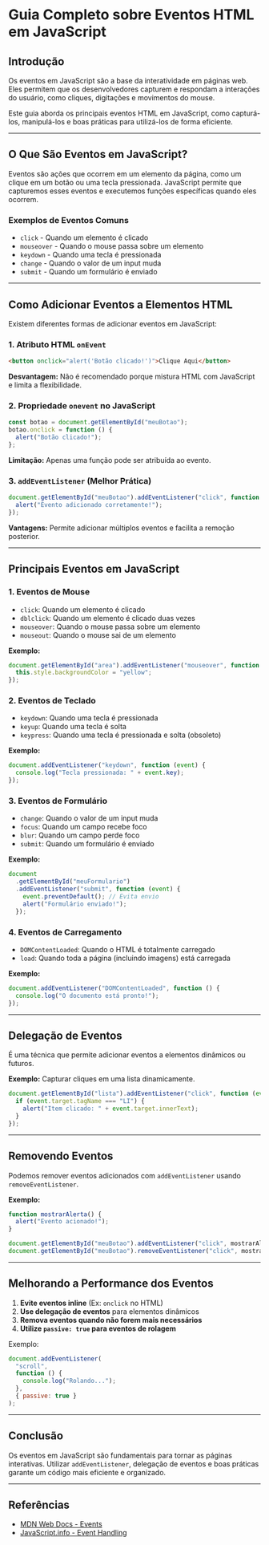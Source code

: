 # Guia Completo sobre Eventos HTML em JavaScript

## Introdução

Os eventos em JavaScript são a base da interatividade em páginas web. Eles permitem que os desenvolvedores capturem e respondam a interações do usuário, como cliques, digitações e movimentos do mouse.

Este guia aborda os principais eventos HTML em JavaScript, como capturá-los, manipulá-los e boas práticas para utilizá-los de forma eficiente.

---

## O Que São Eventos em JavaScript?

Eventos são ações que ocorrem em um elemento da página, como um clique em um botão ou uma tecla pressionada. JavaScript permite que capturemos esses eventos e executemos funções específicas quando eles ocorrem.

### Exemplos de Eventos Comuns

- `click` - Quando um elemento é clicado
- `mouseover` - Quando o mouse passa sobre um elemento
- `keydown` - Quando uma tecla é pressionada
- `change` - Quando o valor de um input muda
- `submit` - Quando um formulário é enviado

---

## Como Adicionar Eventos a Elementos HTML

Existem diferentes formas de adicionar eventos em JavaScript:

### 1. Atributo HTML `onEvent`

```html
<button onclick="alert('Botão clicado!')">Clique Aqui</button>
```

**Desvantagem:** Não é recomendado porque mistura HTML com JavaScript e limita a flexibilidade.

### 2. Propriedade `onevent` no JavaScript

```javascript
const botao = document.getElementById("meuBotao");
botao.onclick = function () {
  alert("Botão clicado!");
};
```

**Limitação:** Apenas uma função pode ser atribuída ao evento.

### 3. `addEventListener` (Melhor Prática)

```javascript
document.getElementById("meuBotao").addEventListener("click", function () {
  alert("Evento adicionado corretamente!");
});
```

**Vantagens:** Permite adicionar múltiplos eventos e facilita a remoção posterior.

---

## Principais Eventos em JavaScript

### 1. Eventos de Mouse

- `click`: Quando um elemento é clicado
- `dblclick`: Quando um elemento é clicado duas vezes
- `mouseover`: Quando o mouse passa sobre um elemento
- `mouseout`: Quando o mouse sai de um elemento

**Exemplo:**

```javascript
document.getElementById("area").addEventListener("mouseover", function () {
  this.style.backgroundColor = "yellow";
});
```

### 2. Eventos de Teclado

- `keydown`: Quando uma tecla é pressionada
- `keyup`: Quando uma tecla é solta
- `keypress`: Quando uma tecla é pressionada e solta (obsoleto)

**Exemplo:**

```javascript
document.addEventListener("keydown", function (event) {
  console.log("Tecla pressionada: " + event.key);
});
```

### 3. Eventos de Formulário

- `change`: Quando o valor de um input muda
- `focus`: Quando um campo recebe foco
- `blur`: Quando um campo perde foco
- `submit`: Quando um formulário é enviado

**Exemplo:**

```javascript
document
  .getElementById("meuFormulario")
  .addEventListener("submit", function (event) {
    event.preventDefault(); // Evita envio
    alert("Formulário enviado!");
  });
```

### 4. Eventos de Carregamento

- `DOMContentLoaded`: Quando o HTML é totalmente carregado
- `load`: Quando toda a página (incluindo imagens) está carregada

**Exemplo:**

```javascript
document.addEventListener("DOMContentLoaded", function () {
  console.log("O documento está pronto!");
});
```

---

## Delegação de Eventos

É uma técnica que permite adicionar eventos a elementos dinâmicos ou futuros.

**Exemplo:** Capturar cliques em uma lista dinamicamente.

```javascript
document.getElementById("lista").addEventListener("click", function (event) {
  if (event.target.tagName === "LI") {
    alert("Item clicado: " + event.target.innerText);
  }
});
```

---

## Removendo Eventos

Podemos remover eventos adicionados com `addEventListener` usando `removeEventListener`.

**Exemplo:**

```javascript
function mostrarAlerta() {
  alert("Evento acionado!");
}

document.getElementById("meuBotao").addEventListener("click", mostrarAlerta);
document.getElementById("meuBotao").removeEventListener("click", mostrarAlerta);
```

---

## Melhorando a Performance dos Eventos

1. **Evite eventos inline** (Ex: `onclick` no HTML)
2. **Use delegação de eventos** para elementos dinâmicos
3. **Remova eventos quando não forem mais necessários**
4. **Utilize `passive: true` para eventos de rolagem**

Exemplo:

```javascript
document.addEventListener(
  "scroll",
  function () {
    console.log("Rolando...");
  },
  { passive: true }
);
```

---

## Conclusão

Os eventos em JavaScript são fundamentais para tornar as páginas interativas. Utilizar `addEventListener`, delegação de eventos e boas práticas garante um código mais eficiente e organizado.

---

## Referências

- [MDN Web Docs - Events](https://developer.mozilla.org/en-US/docs/Web/Events)
- [JavaScript.info - Event Handling](https://javascript.info/introduction-browser-events)
